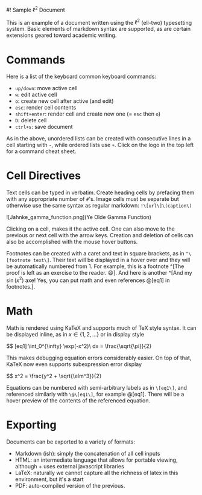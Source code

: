 #! Sample $\ell^2$ Document

This is an example of a document written using the $\ell^2$ (ell-two) typesetting system. Basic elements of markdown syntax are supported, as are certain extensions geared toward academic writing.

# Commands

Here is a list of the keyboard common keyboard commands:

- `up/down`: move active cell
- `w`: edit active cell
- `o`: create new cell after active (and edit)
- `esc`: render cell contents
- `shift+enter`: render cell and create new one (= `esc` then `o`)
- `D`: delete cell
- `ctrl+s`: save document

As in the above, unordered lists can be created with consecutive lines in a cell starting with `-`, while ordered lists use `+`. Click on the logo in the top left for a command cheat sheet.

# Cell Directives

Text cells can be typed in verbatim. Create heading cells by prefacing them with any appropriate number of `#`'s. Image cells must be separate but otherwise use the same syntax as regular markdown: `!\[url\]\(caption\)`

![Jahnke_gamma_function.png](Ye Olde Gamma Function)

Clicking on a cell, makes it the active cell. One can also move to the previous or next cell with the arrow keys. Creation and deletion of cells can also be accomplished with the mouse hover buttons.

Footnotes can be created with a caret and text in square brackets, as in `^\[footnote text\]`. Their text will be displayed in a hover over and they will be automatically numbered from 1. For example, this is a footnote ^[The proof is left as an exercise to the reader. 😄]. And here is another ^[And my $\sin(x^2)$ axe! Yes, you can put math and even references @[eq1] in footnotes.].

# Math

Math is rendered using KaTeX and supports much of TeX style syntax. It can be displayed inline, as in $x \in \{1,2,\ldots\}$ or in display style

$$ [eq1] \int_0^{\infty} \exp(-x^2)\ dx = \frac{\sqrt{\pi}}{2}

This makes debugging equation errors considerably easier. On top of that, KaTeX now even supports subexpression error display

$$ x^2 = \frac{y^2 + \sqrt{\elm^3}}{2}

Equations can be numbered with semi-arbitrary labels as in `\[eq1\]`, and referenced similarly with `\@\[eq1\]`, for example @[eq1]. There will be a hover preview of the contents of the referenced equation.

# Exporting

Documents can be exported to a variety of formats:

+ Markdown (ish): simply the concatenation of all cell inputs
+ HTML: an intermediate language that allows for portable viewing, although + uses external javascript libraries
+ LaTeX: naturally we cannot capture all the richness of latex in this environment, but it's a start
+ PDF: auto-compiled version of the previous.
